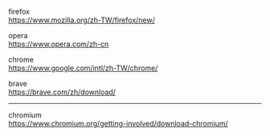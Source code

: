 firefox  
https://www.mozilla.org/zh-TW/firefox/new/

opera  
https://www.opera.com/zh-cn

chrome  
https://www.google.com/intl/zh-TW/chrome/

brave  
https://brave.com/zh/download/
****
chromium  
https://www.chromium.org/getting-involved/download-chromium/


